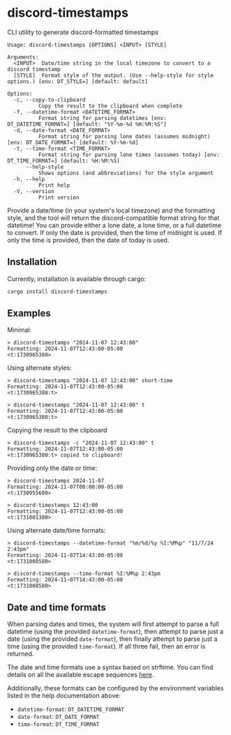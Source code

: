 # discord-timestamps

CLI utility to generate discord-formatted timestamps

```
Usage: discord-timestamps [OPTIONS] <INPUT> [STYLE]

Arguments:
  <INPUT>  Date/time string in the local timezone to convert to a discord timestamp
  [STYLE]  Format style of the output. (Use --help-style for style options.) [env: DT_STYLE=] [default: default]

Options:
  -c, --copy-to-clipboard
          Copy the result to the clipboard when complete
  -f, --datetime-format <DATETIME_FORMAT>
          Format string for parsing datetimes [env: DT_DATETIME_FORMAT=] [default: "%Y-%m-%d %H:%M:%S"]
  -d, --date-format <DATE_FORMAT>
          Format string for parsing lone dates (assumes midnight) [env: DT_DATE_FORMAT=] [default: %Y-%m-%d]
  -t, --time-format <TIME_FORMAT>
          Format string for parsing lone times (assumes today) [env: DT_TIME_FORMAT=] [default: %H:%M:%S]
      --help-style
          Shows options (and abbreviations) for the style argument
  -h, --help
          Print help
  -V, --version
          Print version
```

Provide a date/time (in your system's local timezone) and the formatting style, and the tool will return the discord-compatible format string for that datetime! You can provide either a lone date, a lone time, or a full datetime to convert. If only the date is provided, then the time of midnight is used. If only the time is provided, then the date of today is used.

## Installation

Currently, installation is available through cargo:
```sh
cargo install discord-timestamps
```

## Examples

Minimal:
```
> discord-timestamps "2024-11-07 12:43:00"
Formatting: 2024-11-07T12:43:00-05:00
<t:1730965380>
```

Using alternate styles:
```
> discord-timestamps "2024-11-07 12:43:00" short-time
Formatting: 2024-11-07T12:43:00-05:00
<t:1730965380:t>
```
```
> discord-timestamps "2024-11-07 12:43:00" t
Formatting: 2024-11-07T12:43:00-05:00
<t:1730965380:t>
```

Copying the result to the clipboard
```
> discord-timestamps -c "2024-11-07 12:43:00" t
Formatting: 2024-11-07T12:43:00-05:00
<t:1730965380:t> copied to clipboard!
```

Providing only the date or time:
```
> discord-timestamps 2024-11-07
Formatting: 2024-11-07T00:00:00-05:00
<t:1730955600>
```
```
> discord-timestamps 12:43:00
Formatting: 2024-11-07T12:43:00-05:00
<t:1731001380>
```

Using alternate date/time formats:
```
> discord-timestamps --datetime-format "%m/%d/%y %I:%M%p" "11/7/24 2:43pm"
Formatting: 2024-11-07T14:43:00-05:00
<t:1731008580>
```
```
> discord-timestamps --time-format %I:%M%p 2:43pm
Formatting: 2024-11-07T14:43:00-05:00
<t:1731008580>
```

## Date and time formats

When parsing dates and times, the system will first attempt to parse a full datetime (using the provided `datetime-format`), then attempt to parse just a date (using the provided `date-format`), then finally attempt to parse just a time (using the provided `time-format`). If all three fail, then an error is returned.

The date and time formats use a syntax based on strftime. You can find details on all the available escape sequences [here](https://docs.rs/chrono/0.4.38/chrono/format/strftime/index.html).

Additionally, these formats can be configured by the environment variables listed in the help documentation above:
- `datetime-format`: `DT_DATETIME_FORMAT`
- `date-format`: `DT_DATE_FORMAT`
- `time-format`: `DT_TIME_FORMAT`
